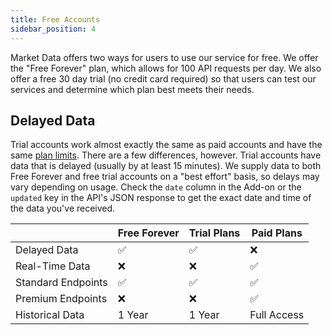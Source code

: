 ```yaml
---
title: Free Accounts
sidebar_position: 4
---
```


Market Data offers two ways for users to use our service for free. We offer the "Free Forever" plan, which allows for 100 API requests per day. We also offer a free 30 day trial (no credit card required) so that users can test our services and determine which plan best meets their needs. 

## Delayed Data

Trial accounts work almost exactly the same as paid accounts and have the same [plan limits](/accounts-billing/plan-limits). There are a few differences, however. Trial accounts have data that is delayed (usually by at least 15 minutes). We supply data to both Free Forever and free trial accounts on a "best effort" basis, so delays may vary depending on usage. Check the `date` column in the Add-on or the `updated` key in the API's JSON response to get the exact date and time of the data you've received.

|                       | Free Forever | Trial Plans | Paid Plans |
|-----------------------|--------------|-------------|------------|
| Delayed Data          | ✅           | ✅           | ❌         |
| Real-Time Data        | ❌            | ❌          | ✅          |
| Standard Endpoints    | ✅            | ✅           | ✅    |
| Premium Endpoints     | ❌            | ❌          | ✅           |
| Historical Data       | 1 Year      | 1 Year      | Full Access           |
